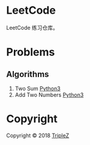 # LeetCode

LeetCode 练习仓库。

# Problems

## Algorithms

1. Two Sum [Python3](py3/1.py)
2. Add Two Numbers [Python3](py3/2.py)


# Copyright

Copyright &copy; 2018 [TripleZ](https://github.com/Triple-Z)
